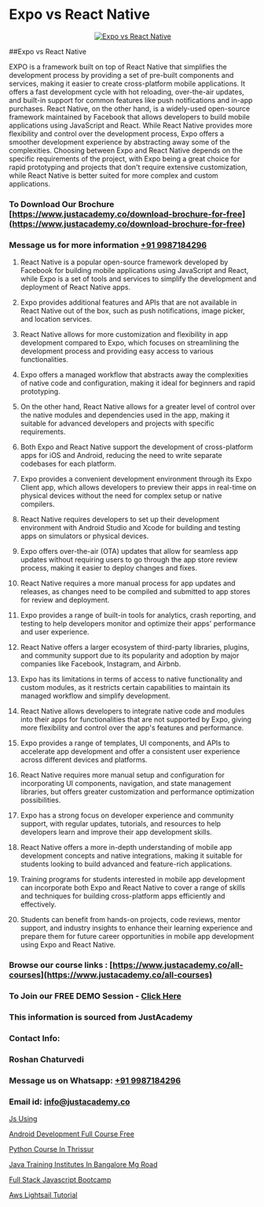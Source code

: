 # Expo vs React Native

<p align="center">
  <a href="https://justacademy.co/course-detail/react-native-training">
    <img src="https://justacademy.co/storage2/course_image/1677245616_course_image.webp" alt="Expo vs React Native">
  </a>
</p>
##Expo vs React Native

EXPO is a framework built on top of React Native that simplifies the development process by providing a set of pre-built components and services, making it easier to create cross-platform mobile applications. It offers a fast development cycle with hot reloading, over-the-air updates, and built-in support for common features like push notifications and in-app purchases. React Native, on the other hand, is a widely-used open-source framework maintained by Facebook that allows developers to build mobile applications using JavaScript and React. While React Native provides more flexibility and control over the development process, Expo offers a smoother development experience by abstracting away some of the complexities. Choosing between Expo and React Native depends on the specific requirements of the project, with Expo being a great choice for rapid prototyping and projects that don't require extensive customization, while React Native is better suited for more complex and custom applications.
### To Download Our Brochure [https://www.justacademy.co/download-brochure-for-free](https://www.justacademy.co/download-brochure-for-free)
### Message us for more information [+91 9987184296](https://api.whatsapp.com/send?phone=919987184296)
1) React Native is a popular open-source framework developed by Facebook for building mobile applications using JavaScript and React, while Expo is a set of tools and services to simplify the development and deployment of React Native apps.

2) Expo provides additional features and APIs that are not available in React Native out of the box, such as push notifications, image picker, and location services.

3) React Native allows for more customization and flexibility in app development compared to Expo, which focuses on streamlining the development process and providing easy access to various functionalities.

4) Expo offers a managed workflow that abstracts away the complexities of native code and configuration, making it ideal for beginners and rapid prototyping.

5) On the other hand, React Native allows for a greater level of control over the native modules and dependencies used in the app, making it suitable for advanced developers and projects with specific requirements.

6) Both Expo and React Native support the development of cross-platform apps for iOS and Android, reducing the need to write separate codebases for each platform.

7) Expo provides a convenient development environment through its Expo Client app, which allows developers to preview their apps in real-time on physical devices without the need for complex setup or native compilers.

8) React Native requires developers to set up their development environment with Android Studio and Xcode for building and testing apps on simulators or physical devices.

9) Expo offers over-the-air (OTA) updates that allow for seamless app updates without requiring users to go through the app store review process, making it easier to deploy changes and fixes.

10) React Native requires a more manual process for app updates and releases, as changes need to be compiled and submitted to app stores for review and deployment.

11) Expo provides a range of built-in tools for analytics, crash reporting, and testing to help developers monitor and optimize their apps' performance and user experience.

12) React Native offers a larger ecosystem of third-party libraries, plugins, and community support due to its popularity and adoption by major companies like Facebook, Instagram, and Airbnb.

13) Expo has its limitations in terms of access to native functionality and custom modules, as it restricts certain capabilities to maintain its managed workflow and simplify development.

14) React Native allows developers to integrate native code and modules into their apps for functionalities that are not supported by Expo, giving more flexibility and control over the app's features and performance.

15) Expo provides a range of templates, UI components, and APIs to accelerate app development and offer a consistent user experience across different devices and platforms.

16) React Native requires more manual setup and configuration for incorporating UI components, navigation, and state management libraries, but offers greater customization and performance optimization possibilities.

17) Expo has a strong focus on developer experience and community support, with regular updates, tutorials, and resources to help developers learn and improve their app development skills.

18) React Native offers a more in-depth understanding of mobile app development concepts and native integrations, making it suitable for students looking to build advanced and feature-rich applications.

19) Training programs for students interested in mobile app development can incorporate both Expo and React Native to cover a range of skills and techniques for building cross-platform apps efficiently and effectively.

20) Students can benefit from hands-on projects, code reviews, mentor support, and industry insights to enhance their learning experience and prepare them for future career opportunities in mobile app development using Expo and React Native.

### Browse our course links : [https://www.justacademy.co/all-courses](https://www.justacademy.co/all-courses) 
### To Join our FREE DEMO Session - [Click Here](https://www.justacademy.co/register-for-course-demo)


### This information is sourced from JustAcademy
### Contact Info:
### Roshan Chaturvedi
### Message us on Whatsapp: [+91 9987184296](https://api.whatsapp.com/send?phone=919987184296)
### Email id: [info@justacademy.co](mailto:info@justacademy.co)
                
[Js Using](https://www.linkedin.com/pulse/js-using-justacademy-ahmedabad-wpevc?trackingId=0NmmedRoZ4%2F49LrX26VFXw%3D%3D&lipi=urn%3Ali%3Apage%3Ad_flagship3_company_admin%3BG0jd%2Fn72TAC0suNcPZMgHQ%3D%3D)

[Android Development Full Course Free](https://www.linkedin.com/pulse/android-development-full-course-free-justacademy-pune-yyxqc/)

[Python Course In Thrissur](https://medium.com/@namusn/python-course-in-thrissur-b6d659da3f52)

[Java Training Institutes In Bangalore Mg Road](https://medium.com/@ranemanish460/java-training-institutes-in-bangalore-mg-road-a1a41a6f7d47)

[Full Stack Javascript Bootcamp](https://justacademyin.github.io/justacademy/full-stack-javascript-bootcamp)

[Aws Lightsail Tutorial](https://justacademyin.github.io/justacademy/aws-lightsail-tutorial)

